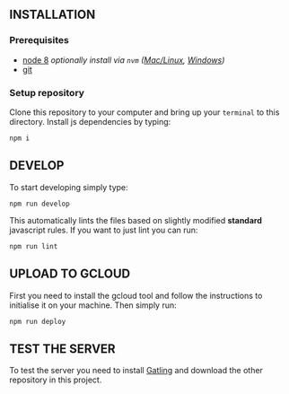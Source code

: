 ## INSTALLATION

### Prerequisites

* [node 8](https://nodejs.org/en/) _optionally install via `nvm` ([Mac/Linux](https://github.com/creationix/nvm), [Windows](https://github.com/coreybutler/nvm-windows))_
* [git](https://git-scm.com/)

### Setup repository

Clone this repository to your computer and bring up your `terminal` to this directory. Install js dependencies by typing:

```
npm i
```

## DEVELOP

To start developing simply type:

```
npm run develop
```

This automatically lints the files based on slightly modified __standard__ javascript rules. If you want to just lint you can run:

```
npm run lint
```

## UPLOAD TO GCLOUD

First you need to install the gcloud tool and follow the instructions to initialise it on your machine. Then simply run:

```
npm run deploy
```

## TEST THE SERVER

To test the server you need to install [Gatling](http://gatling.io/) and download the other repository in this project.
